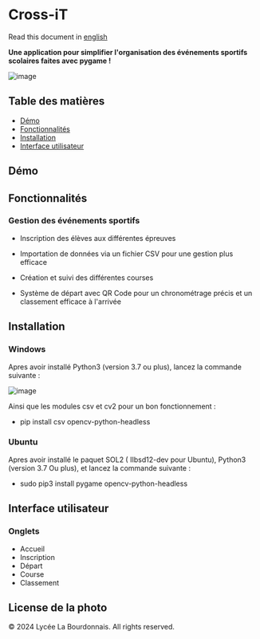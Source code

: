 # Cross-iT

Read this document in [english](README_en.md)

**Une application pour simplifier l'organisation des événements sportifs scolaires faites avec pygame !**

![image](https://github.com/RB-2804/Cross-iT/assets/130835974/43d66d9a-7c62-4eed-8b38-a505f582ad9c)

## Table des matières
- [Démo](#démo)
- [Fonctionnalités](#fonctionnalités)
- [Installation](#Installation)
- [Interface utilisateur](#interface-utilisateur)

## Démo 

## Fonctionnalités

### Gestion des événements sportifs

  - Inscription des élèves aux différentes épreuves
    
  - Importation de données via un fichier CSV pour une gestion plus efficace
    
  - Création et suivi des différentes courses
    
  - Système de départ avec QR Code pour un chronométrage précis et un classement efficace à l'arrivée

## Installation

### Windows 

Apres avoir installé Python3 (version 3.7 ou plus), lancez la commande suivante :

![image](https://github.com/RB-2804/Cross-iT/assets/130835974/6962260a-cf2f-48dc-9272-37c0a6294404)

Ainsi que les modules csv et cv2 pour un bon fonctionnement :

- pip install csv opencv-python-headless

### Ubuntu

Apres avoir installé le paquet SOL2 ( IIbsd12-dev pour Ubuntu), Python3 (version 3.7 Ou plus), et lancez la commande suivante :

- sudo pip3 install pygame opencv-python-headless


## Interface utilisateur

### Onglets
- Accueil
- Inscription
- Départ
- Course
- Classement

  




## License de la photo 

© 2024 Lycée La Bourdonnais. All rights reserved.
